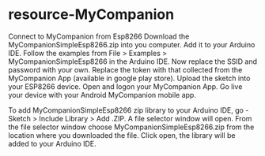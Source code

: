 # resource-MyCompanion
Connect to MyCompanion from Esp8266
Download the MyCompanionSimpleEsp8266.zip into you computer. Add it to your Arduino IDE. Follow the examples from File > Examples > MyCompanionSimpleEsp8266 in the Arduino IDE. Now replace the SSID and password with your own. Replace the token with that collected from the MyCompanion App (available in google play store). Upload the sketch into your ESP8266 device. Open and logon your MyCompanion App. Go live your device with your Android MyCompanion mobile app.

To add MyCompanionSimpleEsp8266 zip library to your Arduino IDE, go - Sketch > Include Library > Add .ZIP. A file selector window will open. From the file selector window choose MyCompanionSimpleEsp8266.zip from the location where you downloaded the file. Click open, the library will be added to your Arduino IDE. 
